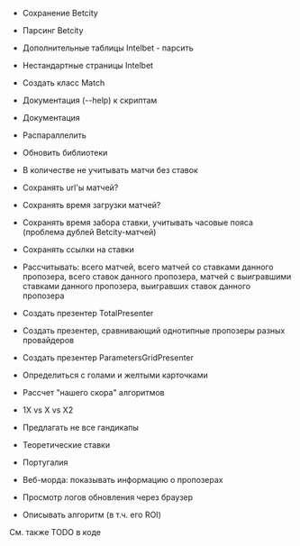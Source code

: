 * Сохранение Betcity
* Парсинг Betcity
* Дополнительные таблицы Intelbet - парсить
* Нестандартные страницы Intelbet

* Создать класс Match
* Документация (--help) к скриптам
* Документация
* Распараллелить
* Обновить библиотеки

* В количестве не учитывать матчи без ставок
* Сохранять url'ы матчей?
* Сохранять время загрузки матчей?
* Сохранять время забора ставки, учитывать часовые пояса (проблема дублей Betcity-матчей)
* Сохранять ссылки на ставки
* Рассчитывать: всего матчей, всего матчей со ставками данного пропозера, всего ставок данного пропозера, матчей с выигравшими ставками данного пропозера, выигравших ставок данного пропозера
* Создать презентер TotalPresenter
* Создать презентер, сравнивающий однотипные пропозеры разных провайдеров
* Создать презентер ParametersGridPresenter


* Определиться с голами и желтыми карточками
* Рассчет "нашего скора" алгоритмов
* 1X vs X vs X2
* Предлагать не все гандикапы
* Теоретические ставки
* Португалия
* Веб-морда: показывать информацию о пропозерах
* Просмотр логов обновления через браузер
* Описывать алгоритм (в т.ч. его ROI)


См. также TODO в коде

